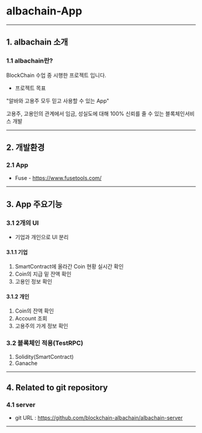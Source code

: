 # albachain-App
* * *
## 1. albachain 소개
### 1.1 albachain란?
  
BlockChain 수업 중 시행한 프로젝트 입니다. 

* 프로젝트 목표 

"알바와 고용주 모두 믿고 사용할 수 있는 App"

고용주, 고용인의 관계에서 임금, 성실도에 대해 100% 신뢰를 줄 수 있는 블록체인서비스 개발

* * *
## 2. 개발환경
### 2.1 App
* Fuse  - https://www.fusetools.com/
* * *
## 3. App 주요기능
### 3.1 2개의 UI
*  기업과 개인으로 UI 분리

#### 3.1.1 기업 
1. SmartContract에 올라간 Coin 현황 실시간 확인
2. Coin의 지급 밑 잔액 확인
3. 고용인 정보 확인

#### 3.1.2 개인
1. Coin의 잔액 확인
2. Account 조회
3. 고용주의 가게 정보 확인

### 3.2 블록체인 적용(TestRPC)
1. Solidity(SmartContract)
2. Ganache 


* * * 
## 4. Related to git repository
### 4.1 server
* git URL : https://github.com/blockchain-albachain/albachain-server
* * * 



